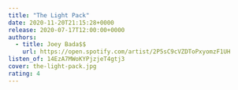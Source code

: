 ```yaml
---
title: "The Light Pack"
date: 2020-11-20T21:15:28+0000
release: 2020-07-17T12:00:00+0000
authors:
  - title: Joey Bada$$
    url: https://open.spotify.com/artist/2P5sC9cVZDToPxyomzF1UH
listen_of: 14EzA7MWoKYPjzjeT4gtj3
cover: the-light-pack.jpg
rating: 4
---
```

